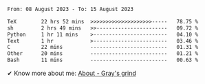 <!--START_SECTION:waka-->

```txt
From: 08 August 2023 - To: 15 August 2023

TeX        22 hrs 52 mins  >>>>>>>>>>>>>>>>>>>>-----   78.75 %
sh         2 hrs 49 mins   >>-----------------------   09.72 %
Python     1 hr 11 mins    >------------------------   04.10 %
Text       1 hr            >------------------------   03.46 %
C          22 mins         -------------------------   01.31 %
Other      20 mins         -------------------------   01.21 %
Bash       11 mins         -------------------------   00.63 %
```

<!--END_SECTION:waka-->

<!-- [![grayxu's github stats](https://github-readme-stats.vercel.app/api?username=grayxu&count_private=true&show_icons=true)](https://github.com/grayxu) -->

✔ Know more about me: [About - Gray's grind](https://www.grayxu.cn/)
